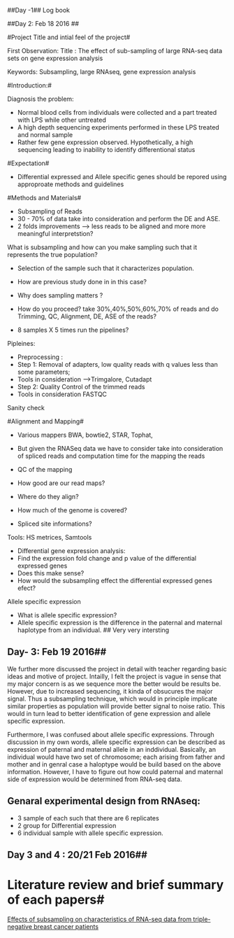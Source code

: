 ##Day -1##
Log book

##Day 2: Feb 18 2016 ##

#Project Title and intial feel of the project#

First Observation: Title : The effect of sub-sampling of large RNA-seq data sets on gene expression analysis

Keywords: Subsampling, large RNAseq, gene expression analysis

#Introduction:#

Diagnosis the problem:
* Normal blood cells from individuals were collected and a part treated with LPS while other untreated
* A high depth sequencing experiments performed in these LPS treated and normal sample
* Rather few gene expression observed. Hypothetically, a high sequencing leading to inability to identify differentional status 

#Expectation#
* Differential expressed and Allele specific genes should be repored using approproate methods and guidelines

#Methods and Materials#
* Subsampling of Reads
* 30 - 70% of data take into consideration and perform the DE and ASE. 
* 2 folds improvements --> less reads to be aligned and more more meaningful interpretstion?

What is subsampling and how can you make sampling such that it represents the true population?
* Selection of the sample such that it characterizes population.

* How are previous study done in in this case? 
* Why does sampling matters ?
* How do you proceed?
 take 30%,40%,50%,60%,70% of reads and do Trimming, QC, Alignment, DE, ASE of the reads?
* 8 samples X 5 times run the pipelines?
 
Pipleines:
* Preprocessing : 
* Step 1: Removal of adapters, low quality reads with q values less than some parameters; 
* Tools in consideration -->Trimgalore, Cutadapt
* Step 2: Quality Control of the trimmed reads 
* Tools in consideration FASTQC

Sanity check

#Alignment and Mapping#

* Various mappers BWA, bowtie2, STAR, Tophat, 
* But given the RNASeq data we have to consider take into consideration of spliced reads and computation time for the mapping the reads

* QC of the mapping 
* How good are our read maps?
* Where do they align?
* How much of the genome is covered? 
* Spliced site informations?

Tools: HS metrices, Samtools 

* Differential gene expression analysis:
* Find the expression fold change and p value of the differential expressed genes
* Does this make sense?
* How would the subsampling effect the differential expressed genes efect?

Allele specific expression 
* What is allele specific expression?
* Allele specific expression is the difference in the paternal and maternal haplotype from an individual. ## Very very intersting  

## Day- 3: Feb 19 2016##
We further more discussed the project in detail with teacher regarding basic ideas and motive of project. Intailly, I felt the project is vague in sense that my major concern is as we sequence more the better would be results be. However, due to increased sequencing, it kinda of obsucures the major signal. Thus a subsampling technique, which would in principle implicate similar properties as population will provide better signal to noise ratio. This would in turn lead to better identification of gene expression and allele specific expression. 

Furthermore, I was confused about allele specific expressions. Through discussion in my own words, allele specific expression can be described as expression of paternal and maternal allele in an inddividual. Basically, an individual would have two set of chromosome; each arising from father and mother and in genral case a haloptype would be build based on the above information. However, I have to figure out how could paternal and maternal side of expression would be determined from RNA-seq data.

## Genaral experimental design from RNAseq:
* 3 sample of each such that there are 6 replicates
* 2 group for Differential expression
* 6 individual sample with allele specific expression.

## Day 3 and 4 : 20/21 Feb 2016##

# Literature review and brief summary of each papers#

[Effects of subsampling on characteristics of RNA-seq data from triple-negative breast cancer patients](http://cjcjournal.biomedcentral.com/articles/10.1186/s40880-015-0040-8)






